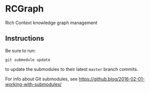 # RCGraph

Rich Context knowledge graph management


## Instructions

Be sure to run:

```
git submodule update
```

to update the submodules to their latest `master` branch commits.

For info about Git submodules, see <https://github.blog/2016-02-01-working-with-submodules/> 